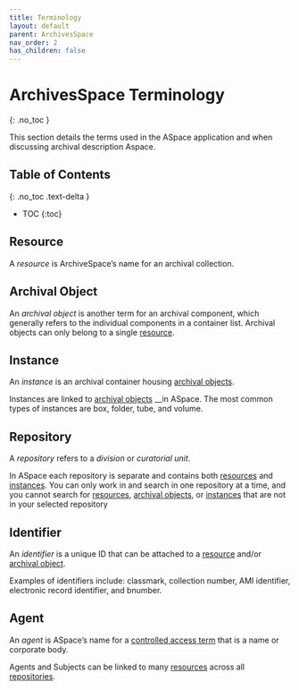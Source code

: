 ```yaml
---
title: Terminology
layout: default
parent: ArchivesSpace
nav_order: 2
has_children: false
---
```

# ArchivesSpace Terminology
{: .no_toc }

This section details the terms used in the ASpace application and when discussing archival description Aspace.

## Table of Contents
{: .no_toc .text-delta }

- TOC
{:toc}

## Resource
 A _resource_ is ArchiveSpace’s name for an archival collection. 

## Archival Object 
An _archival object_ is another term for an archival component, which generally refers to the individual components in a container list. Archival objects can only belong to a single [resource](#resource).

## Instance
An _instance_ is an archival container housing [archival objects](#archival-object). 

Instances are linked to [archival objects](#archival-object) __in ASpace. The most common types of instances are box, folder, tube, and volume.

## Repository
A _repository_ refers to a _division_ or _curatorial unit_. 

In ASpace each repository is separate and contains both [resources](#resource) and [instances](#instance). You can only work in and search in one repository at a time, and you cannot search for [resources](#resource), [archival objects](#archival-object), or [instances](#instance) that are not in your selected repository 

## Identifier
An _identifier_ is a unique ID that can be attached to a [resource](resource) and/or [archival object](#archival-object). 

Examples of identifiers include: classmark, collection number, AMI identifier, electronic record identifier, and bnumber.

## Agent
An _agent_ is ASpace’s name for a [controlled access term](https://nypl.github.io/pres-docs/archivalProcessing/Controlled_Access_Terms.html) that is a name or corporate body. 

Agents and Subjects can be linked to many [resources](#resource) across all [repositories](#repository).
